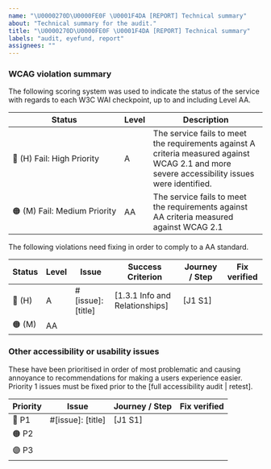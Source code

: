 ```yaml
---
name: "\U0000270D\U0000FE0F \U0001F4DA [REPORT] Technical summary"
about: "Technical summary for the audit."
title: "\U0000270D\U0000FE0F \U0001F4DA [REPORT] Technical summary"
labels: "audit, eyefund, report"
assignees: ""
---
```

### WCAG violation summary

The following scoring system was used to indicate the status of the service with regards to each W3C WAI checkpoint, up to and including Level AA.

| Status                      | Level | Description                                                                                                                                   |
| --------------------------- | ----- | --------------------------------------------------------------------------------------------------------------------------------------------- |
| 🔴 (H) Fail: High Priority   | A     | The service fails to meet the requirements against A criteria measured against WCAG 2.1 and more severe accessibility issues were identified. |
| 🟠 (M) Fail: Medium Priority | AA    | The service fails to meet the requirements against AA criteria measured against WCAG 2.1                                                      |

The following violations need fixing in order to comply to a AA standard.

| Status | Level | Issue             | Success Criterion              | Journey / Step | Fix verified |
| ------ | ----- | ----------------- | ------------------------------ | -------------- | ------------ |
| 🔴 (H)  | A     | #[issue]: [title] | [1.3.1 Info and Relationships] | [J1 S1]        |              |
| 🟠 (M)  | AA    |                   |                                |                |              |

### Other accessibility or usability issues

These have been prioritised in order of most problematic and causing annoyance to recommendations for making a users experience easier. Priority 1 issues must be fixed prior to the [full accessibility audit | retest].

| Priority | Issue             | Journey / Step | Fix verified |
| -------- | ----------------- | -------------- | ------------ |
| 🔴 P1     | #[issue]: [title] | [J1 S1]        |              |
| 🟠 P2     |                   |                |              |
| 🟣 P3     |                   |                |              |
